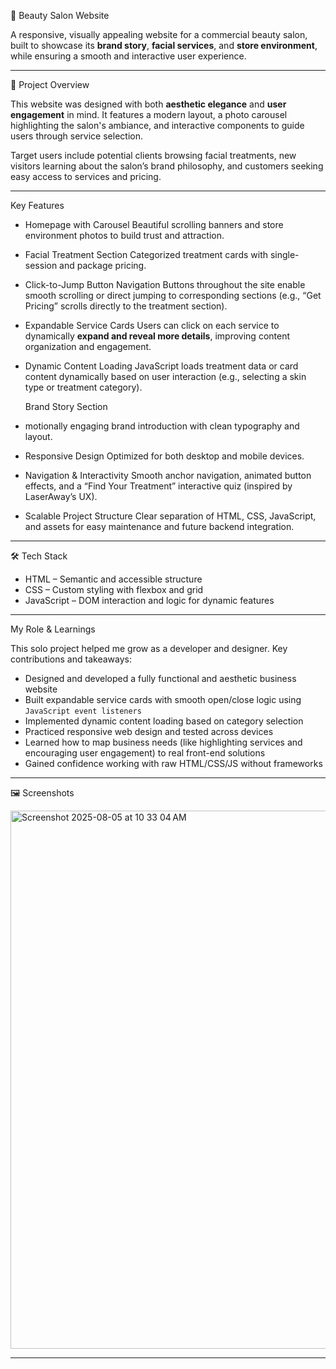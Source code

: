 💖 Beauty Salon Website

A responsive, visually appealing website for a commercial beauty salon, built to showcase its **brand story**, **facial services**, and **store environment**, while ensuring a smooth and interactive user experience.

---

🌟 Project Overview

This website was designed with both **aesthetic elegance** and **user engagement** in mind. It features a modern layout, a photo carousel highlighting the salon's ambiance, and interactive components to guide users through service selection.

Target users include potential clients browsing facial treatments, new visitors learning about the salon’s brand philosophy, and customers seeking easy access to services and pricing.

---
 Key Features

- Homepage with Carousel
  Beautiful scrolling banners and store environment photos to build trust and attraction.

-  Facial Treatment Section 
  Categorized treatment cards with single-session and package pricing.
  
-  Click-to-Jump Button Navigation
  Buttons throughout the site enable smooth scrolling or direct jumping to corresponding sections (e.g., “Get Pricing” scrolls directly to the treatment section).
  
-  Expandable Service Cards
  Users can click on each service to dynamically **expand and reveal more details**, improving content organization and engagement.

-  Dynamic Content Loading
  JavaScript loads treatment data or card content dynamically based on user interaction (e.g., selecting a skin type or treatment category).

   Brand Story Section
 - motionally engaging brand introduction with clean typography and layout.

-  Responsive Design
  Optimized for both desktop and mobile devices.

-  Navigation & Interactivity
  Smooth anchor navigation, animated button effects, and a “Find Your Treatment” interactive quiz (inspired by LaserAway’s UX).

- Scalable Project Structure
  Clear separation of HTML, CSS, JavaScript, and assets for easy maintenance and future backend integration.

---

🛠️ Tech Stack

- HTML – Semantic and accessible structure  
- CSS – Custom styling with flexbox and grid  
- JavaScript – DOM interaction and logic for dynamic features  

---

My Role & Learnings

This solo project helped me grow as a developer and designer. Key contributions and takeaways:

- Designed and developed a fully functional and aesthetic business website  
- Built expandable service cards with smooth open/close logic using `JavaScript event listeners`  
- Implemented dynamic content loading based on category selection  
- Practiced responsive web design and tested across devices  
- Learned how to map business needs (like highlighting services and encouraging user engagement) to real front-end solutions  
- Gained confidence working with raw HTML/CSS/JS without frameworks



---

 🖼️ Screenshots


<img width="1611" height="861" alt="Screenshot 2025-08-05 at 10 33 04 AM" src="https://github.com/user-attachments/assets/e90e11cb-f2b8-466f-bfc8-445051352253" />

---


